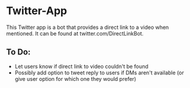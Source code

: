 # Twitter-App
This Twitter app is a bot that provides a direct link to a video when mentioned. It can be found at twitter.com/DirectLinkBot.



## To Do:
* Let users know if direct link to video couldn't be found
* Possibly add option to tweet reply to users if DMs aren't available (or give user option for which one they would prefer)